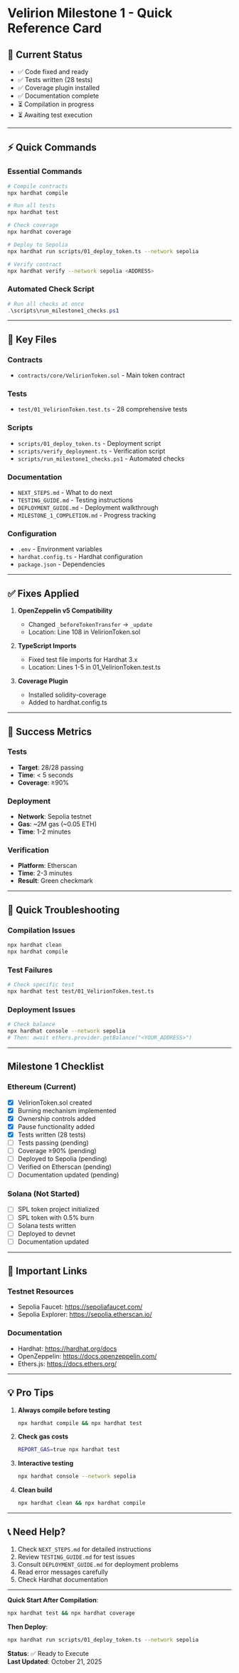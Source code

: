 # Velirion Milestone 1 - Quick Reference Card

## 🎯 Current Status

- ✅ Code fixed and ready
- ✅ Tests written (28 tests)
- ✅ Coverage plugin installed
- ✅ Documentation complete
- ⏳ Compilation in progress
- ⏳ Awaiting test execution

---

## ⚡ Quick Commands

### Essential Commands

```bash
# Compile contracts
npx hardhat compile

# Run all tests
npx hardhat test

# Check coverage
npx hardhat coverage

# Deploy to Sepolia
npx hardhat run scripts/01_deploy_token.ts --network sepolia

# Verify contract
npx hardhat verify --network sepolia <ADDRESS>
```

### Automated Check Script

```powershell
# Run all checks at once
.\scripts\run_milestone1_checks.ps1
```

---

## 📁 Key Files

### Contracts

- `contracts/core/VelirionToken.sol` - Main token contract

### Tests

- `test/01_VelirionToken.test.ts` - 28 comprehensive tests

### Scripts

- `scripts/01_deploy_token.ts` - Deployment script
- `scripts/verify_deployment.ts` - Verification script
- `scripts/run_milestone1_checks.ps1` - Automated checks

### Documentation

- `NEXT_STEPS.md` - What to do next
- `TESTING_GUIDE.md` - Testing instructions
- `DEPLOYMENT_GUIDE.md` - Deployment walkthrough
- `MILESTONE_1_COMPLETION.md` - Progress tracking

### Configuration

- `.env` - Environment variables
- `hardhat.config.ts` - Hardhat configuration
- `package.json` - Dependencies

---

## ✅ Fixes Applied

1. **OpenZeppelin v5 Compatibility**

   - Changed `_beforeTokenTransfer` → `_update`
   - Location: Line 108 in VelirionToken.sol

2. **TypeScript Imports**

   - Fixed test file imports for Hardhat 3.x
   - Location: Lines 1-5 in 01_VelirionToken.test.ts

3. **Coverage Plugin**
   - Installed solidity-coverage
   - Added to hardhat.config.ts

---

## 🎯 Success Metrics

### Tests

- **Target**: 28/28 passing
- **Time**: < 5 seconds
- **Coverage**: ≥90%

### Deployment

- **Network**: Sepolia testnet
- **Gas**: ~2M gas (~0.05 ETH)
- **Time**: 1-2 minutes

### Verification

- **Platform**: Etherscan
- **Time**: 2-3 minutes
- **Result**: Green checkmark

---

## 🚨 Quick Troubleshooting

### Compilation Issues

```bash
npx hardhat clean
npx hardhat compile
```

### Test Failures

```bash
# Check specific test
npx hardhat test test/01_VelirionToken.test.ts
```

### Deployment Issues

```bash
# Check balance
npx hardhat console --network sepolia
# Then: await ethers.provider.getBalance("<YOUR_ADDRESS>")
```

---

## Milestone 1 Checklist

### Ethereum (Current)

- [x] VelirionToken.sol created
- [x] Burning mechanism implemented
- [x] Ownership controls added
- [x] Pause functionality added
- [x] Tests written (28 tests)
- [ ] Tests passing (pending)
- [ ] Coverage ≥90% (pending)
- [ ] Deployed to Sepolia (pending)
- [ ] Verified on Etherscan (pending)
- [ ] Documentation updated (pending)

### Solana (Not Started)

- [ ] SPL token project initialized
- [ ] SPL token with 0.5% burn
- [ ] Solana tests written
- [ ] Deployed to devnet
- [ ] Documentation updated

---

## 🔗 Important Links

### Testnet Resources

- Sepolia Faucet: https://sepoliafaucet.com/
- Sepolia Explorer: https://sepolia.etherscan.io/

### Documentation

- Hardhat: https://hardhat.org/docs
- OpenZeppelin: https://docs.openzeppelin.com/
- Ethers.js: https://docs.ethers.org/

---

## 💡 Pro Tips

1. **Always compile before testing**

   ```bash
   npx hardhat compile && npx hardhat test
   ```

2. **Check gas costs**

   ```bash
   REPORT_GAS=true npx hardhat test
   ```

3. **Interactive testing**

   ```bash
   npx hardhat console --network sepolia
   ```

4. **Clean build**
   ```bash
   npx hardhat clean && npx hardhat compile
   ```

---

## 📞 Need Help?

1. Check `NEXT_STEPS.md` for detailed instructions
2. Review `TESTING_GUIDE.md` for test issues
3. Consult `DEPLOYMENT_GUIDE.md` for deployment problems
4. Read error messages carefully
5. Check Hardhat documentation

---

**Quick Start After Compilation**:

```bash
npx hardhat test && npx hardhat coverage
```

**Then Deploy**:

```bash
npx hardhat run scripts/01_deploy_token.ts --network sepolia
```

**Status**: ✅ Ready to Execute  
**Last Updated**: October 21, 2025
